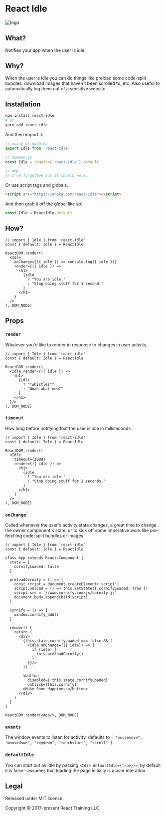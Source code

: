 # React Idle

![logo](./logo.png)

What?
-----

Notifies your app when the user is idle.

Why?
----

When the user is idle you can do things like preload some code-split bundles, download images that haven't been scrolled to, etc. Also useful to automatically log them out of a sensitive website.

Installation
------------

```bash
npm install react-idle
# or
yarn add react-idle
```

And then import it:

```js
// using es modules
import Idle from 'react-idle'

// common.js
const Idle = require('react-idle').default

// AMD
// I've forgotten but it should work.
```

Or use script tags and globals.

```html
<script src="https://unpkg.com/react-idle"></script>
```

And then grab it off the global like so:

```js
const Idle = ReactIdle.default
```


How?
----

```render-babel
// import { Idle } from 'react-idle'
const { default: Idle } = ReactIdle

ReactDOM.render((
  <Idle
    onChange={({ idle }) => console.log({ idle })}
    render={({ idle }) =>
      <h1>
        {idle
          ? "You are idle."
          : "Stop doing stuff for 1 second."
        }
      </h1>
    }
  />
), DOM_NODE)
```

Props
-----

### `render`

Whatever you'd like to render in response to changes in user activity.

```render-babel
// import { Idle } from 'react-idle'
const { default: Idle } = ReactIdle

ReactDOM.render((
  <Idle render={({ idle }) =>
    <h1>
      {idle
        ? "*whistles*"
        : "Woah what now?"
      }
    </h1>
  }/>
), DOM_NODE)
```

### `timeout`

How long before notifying that the user is idle in milliseconds.

```render-babel
// import { Idle } from 'react-idle'
const { default: Idle } = ReactIdle

ReactDOM.render((
  <Idle
    timeout={2000}
    render={({ idle }) =>
      <h1>
        {idle
          ? "You are idle."
          : "Stop doing stuff for 2 seconds."
        }
      </h1>
    }
  />
), DOM_NODE)
```

### `onChange`

Called whenever the user's activity state changes, a great time to change the owner component's state, or to kick off some imperative work like pre-fetching code-split bundles or images.

```render-babel
// import { Idle } from 'react-idle'
const { default: Idle } = ReactIdle

class App extends React.Component {
  state = {
    cornifyLoaded: false
  }

  preloadCornify = () => {
    const script = document.createElement('script')
    script.onload = () => this.setState({ cornifyLoaded: true })
    script.src = '//www.cornify.com/js/cornify.js'
    document.body.appendChild(script)
  }

  cornify = () => {
    window.cornify_add()
  }

  render() {
    return (
      <div>
        {this.state.cornifyLoaded === false && (
          <Idle onChange={({ idle}) => {
            if (idle) {
              this.preloadCornify()
            }
          }}/>
        )}

        <button
          disabled={!this.state.cornifyLoaded}
          onClick={this.cornify}
        >Make Some Happiness</button>
      </div>
    )
  }
}

ReactDOM.render(<App/>, DOM_NODE)
```

### `events`

The window events to listen for activity, defaults to `[ "mousemove", "mousedown", "keydown", "touchstart", "scroll" ]`.


### `defaultIdle`

You can start out as idle by passing `<Idle defaultIdle={true}/>`, by default it is false--assumes that loading the page initially is a user interation.


Legal
-----

Released under MIT license.

Copyright &copy; 2017-present React Training LLC
